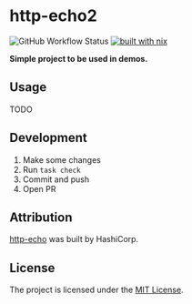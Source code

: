 # http-echo2

![GitHub Workflow Status](https://img.shields.io/github/actions/workflow/status/sagikazarmark/http-echo2/ci.yaml?style=flat-square)
[![built with nix](https://builtwithnix.org/badge.svg)](https://builtwithnix.org)

**Simple project to be used in demos.**


## Usage

TODO


## Development

1. Make some changes
1. Run `task check`
1. Commit and push
1. Open PR


## Attribution

[http-echo](https://github.com/hashicorp/http-echo) was built by HashiCorp.


## License

The project is licensed under the [MIT License](LICENSE).
